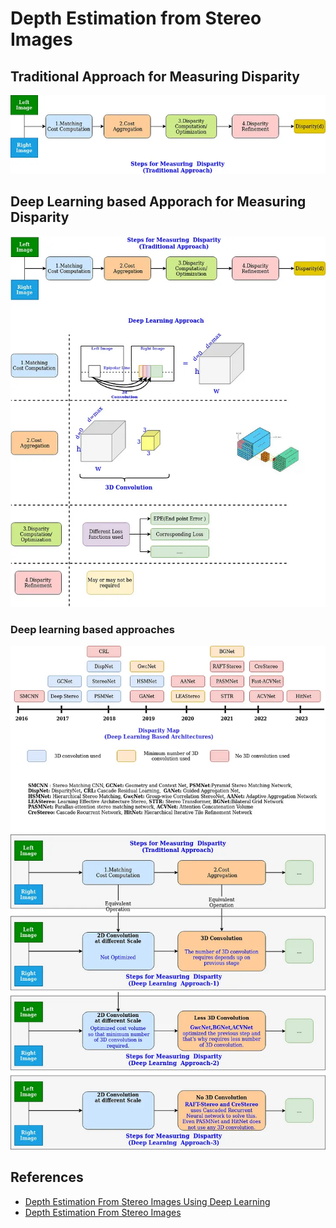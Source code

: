 # Depth Estimation from Stereo Images

## Traditional Approach for Measuring Disparity

<img src="figs/1_1krwRcgDXgQsE3_x-SNfqg.webp">

## Deep Learning based Apporach for Measuring Disparity

<img src="figs/1_2Uh0WBW68IvxxGNWK-K1tQ.webp">

### Deep learning based approaches

<img src="figs/1_6-0G4B7Kma25zNIWCfOLGg.webp">

<img src="figs/1_VLG8ccKx9b3p707g3Ow7Iw.webp">

## References

- [Depth Estimation From Stereo Images Using Deep Learning](https://medium.com/@satya15july_11937/depth-estimation-from-stereo-images-using-deep-learning-314952b8eaf9)
- [Depth Estimation From Stereo Images](https://github.com/satya15july/depth_estimation_stereo_images)